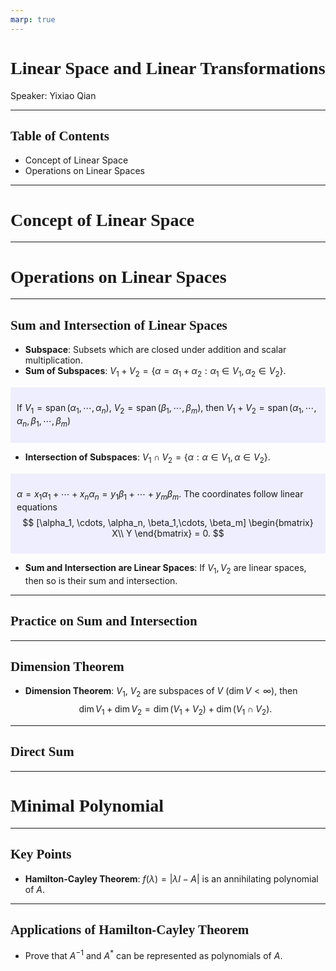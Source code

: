 ```yaml
---
marp: true
---
```

<style>
  section {
    font-family: 'LXGW Bright';
  }

  h1, h2, h3 {
    font-family: 'LXGW Bright';
  }
</style>
<style>
img[alt~="center"] {
  display: block;
  margin: 0 auto;
}
</style>
<style>
.note {
  background-color: #eef;
  padding: 10px;
  margin: 10px 0;
  text-align: left;
}
.trick {
  background-color: #fee;
  padding: 10px;
  margin: 10px 0;
  text-align: left;
}
</style>

# Linear Space and Linear Transformations

Speaker: Yixiao Qian

---

## Table of Contents

- Concept of Linear Space
- Operations on Linear Spaces

---

# Concept of Linear Space

---

# Operations on Linear Spaces

---

## Sum and Intersection of Linear Spaces

- **Subspace**: Subsets which are closed under addition and scalar multiplication.
- **Sum of Subspaces**: $V_1 + V_2 = \{\alpha = \alpha_1 + \alpha_2: \alpha_1 \in V_1, \alpha_2 \in V_2\}$.

<div class=note>

If $V_1 = \operatorname{span}(\alpha_1,\cdots,\alpha_n)$, $V_2 = \operatorname{span}(\beta_1,\cdots,\beta_m)$, then $V_1 + V_2 = \operatorname{span}(\alpha_1,\cdots,\alpha_n, \beta_1,\cdots,\beta_m)$

</div>

- **Intersection of Subspaces**: $V_1 \cap V_2 = \{\alpha: \alpha \in V_1, \alpha \in V_2\}$.

<div class=note>

$\alpha = x_1\alpha_1 + \cdots + x_n\alpha_n = y_1\beta_1 + \cdots + y_m\beta_m$. The coordinates follow linear equations
$$ [\alpha_1, \cdots, \alpha_n, \beta_1,\cdots, \beta_m]
\begin{bmatrix}
  X\\
  Y
\end{bmatrix} = 0.
$$

</div>

- **Sum and Intersection are Linear Spaces**: If $V_1, V_2$ are linear spaces, then so is their sum and intersection.

---

## Practice on Sum and Intersection

---

## Dimension Theorem

- **Dimension Theorem**: $V_1$, $V_2$ are subspaces of $V$ ($\operatorname{dim}V < \infty$), then
$$ \operatorname{dim}V_1 + \operatorname{dim}V_2 = \operatorname{dim}(V_1 + V_2) + \operatorname{dim}(V_1 \cap V_2). $$

---

## Direct Sum

---

# Minimal Polynomial

---

## Key Points

- **Hamilton-Cayley Theorem**: $f(\lambda) = |\lambda I - A|$ is an annihilating polynomial of $A$.


---

## Applications of Hamilton-Cayley Theorem

- Prove that $A^{-1}$ and $A^{\ast}$ can be represented as polynomials of $A$.




